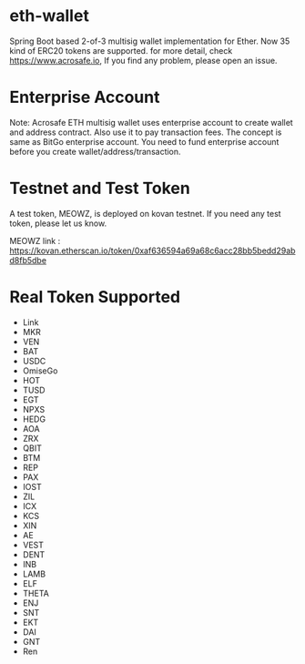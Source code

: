 # eth-wallet
Spring Boot based 2-of-3 multisig wallet implementation for Ether. Now 35 kind of ERC20 tokens are supported. for more detail, check https://www.acrosafe.io, If you find any problem, please open an issue.

# Enterprise Account
Note: Acrosafe ETH multisig wallet uses enterprise account to create wallet and address contract. Also use it to pay transaction fees. The concept is same as BitGo enterprise account. You need to fund enterprise account before you create wallet/address/transaction.

# Testnet and Test Token
A test token, MEOWZ, is deployed on kovan testnet. If you need any test token, please let us know.

MEOWZ link : https://kovan.etherscan.io/token/0xaf636594a69a68c6acc28bb5bedd29abd8fb5dbe

# Real Token Supported
- Link
- MKR
- VEN
- BAT
- USDC
- OmiseGo
- HOT
- TUSD
- EGT
- NPXS
- HEDG
- AOA
- ZRX
- QBIT
- BTM
- REP
- PAX
- IOST
- ZIL
- ICX
- KCS
- XIN
- AE
- VEST
- DENT
- INB
- LAMB
- ELF
- THETA
- ENJ
- SNT
- EKT
- DAI
- GNT
- Ren
